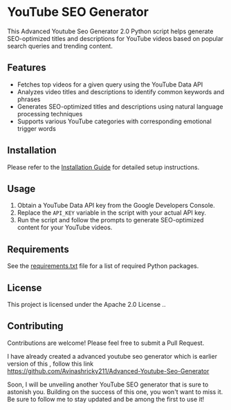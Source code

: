 # YouTube SEO Generator

This Advanced Youtube Seo Generator 2.0 Python script helps generate SEO-optimized titles and descriptions for YouTube videos based on popular search queries and trending content.

## Features

- Fetches top videos for a given query using the YouTube Data API
- Analyzes video titles and descriptions to identify common keywords and phrases
- Generates SEO-optimized titles and descriptions using natural language processing techniques
- Supports various YouTube categories with corresponding emotional trigger words

## Installation

Please refer to the [Installation Guide](INSTALLATION.md) for detailed setup instructions.

## Usage

1. Obtain a YouTube Data API key from the Google Developers Console.
2. Replace the `API_KEY` variable in the script with your actual API key.
3. Run the script and follow the prompts to generate SEO-optimized content for your YouTube videos.

## Requirements

See the [requirements.txt](requirements.txt) file for a list of required Python packages.

## License

This project is licensed under the Apache 2.0 License ..

## Contributing

Contributions are welcome! Please feel free to submit a Pull Request.

I have already created a advanced youtube seo generator which is earlier version of this , follow this link https://github.com/Avinashricky211/Advanced-Youtube-Seo-Generator

Soon, I will be unveiling another YouTube SEO generator that is sure to astonish you. Building on the success of this one, you won't want to miss it. Be sure to follow me to stay updated and be among the first to use it!

